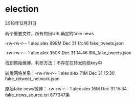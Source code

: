 # election

2018年12月31日

两个重要文件，所有的用URL确定的fake news

-rw-rw-r-- 1 alex alex 899M Dec 31 14:46 fake_tweets.json

-rw-rw-r-- 1 alex alex 350K Dec 31 14:46 IRA_fake_tweets.json

找到原始微博，判断方法：不存在在转发网络key中

转发网络关系：-rw-rw-r-- 1 alex alex  71M Dec 31 15:30 fake_retweet_network.json

原始fake news微博：-rw-rw-r-- 1 alex alex  16M Dec 31 15:34 fake_news_source.txt 877347条
